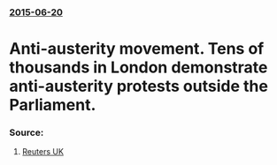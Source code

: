 ### [2015-06-20](/news/2015/06/20/index.md)

# Anti-austerity movement. Tens of thousands in London demonstrate anti-austerity protests outside the Parliament. 




### Source:

1. [Reuters UK](http://uk.reuters.com/article/2015/06/20/uk-britain-economy-protest-idUKKBN0P00I920150620)
